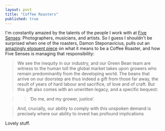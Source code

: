 ```yaml
---
layout: post
title: "Coffee Roasters"
published: true
---
```


I'm constantly amazed by the talents of the people I work with at [Five
Senses](http://www.fivesenses.com.au): Photographers, musicians, and artists.
So I guess I shouldn't be surprised when one of the roasters, Damon
Steponavicius, pulls out an [amazingly eloquent piece](http://fivesenses.com.au/blog/2013/09/24/i-am-a-coffee-roaster) on what it means to be a Coffee
Roaster, and how Five Senses is managing that responsibility:

> We see the inequity in our industry, and our Green Bean team are witness to the
> human toll the global market takes upon growers who remain predominantly from
> the developing world. The beans that arrive on our doorstep are thus indeed
> a gift from those far away, the result of years of hard labour and sacrifice,
> of love and of craft. But this gift also comes with an unwritten legacy, and
> a specific bequest:

> > ‘Do me, and my grower, justice’.

> And, crucially, our ability to comply with this unspoken demand is precisely
> where our ability to invest has profound implications

Lovely stuff.
